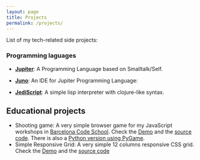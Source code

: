 ```yaml
---
layout: page
title: Projects
permalink: /projects/
---
```


List of my tech-related side projects:

### Programming laguages

* **[Jupiter](https://github.com/davidarias/Jupiter)**: A Programming Language based on Smalltalk/Self.

* **[Juno](https://github.com/davidarias/juno)**: An IDE for Jupiter Programming Language: 


* **[JediScript](https://github.com/davidarias/jediscript)**: A simple lisp interpreter with clojure-like syntax. 

## Educational projects

* Shooting game: A very simple browser game for my JavaScript workshops in [Barcelona Code School](http://www.barcelonacodeschool.com/). Check the [Demo](http://www.davidarias.net/shooting-game)
and the [source code](https://github.com/davidarias/shooting-game). There is also a [Python version using PyGame](https://github.com/davidarias/py-shooting-game).
* Simple Responsive Grid: A very simple 12 columns responsive CSS grid. Check the [Demo](http://www.davidarias.net/simple-responsive-grid/example.html)
and the [source code](https://github.com/davidarias/simple-responsive-grid)


